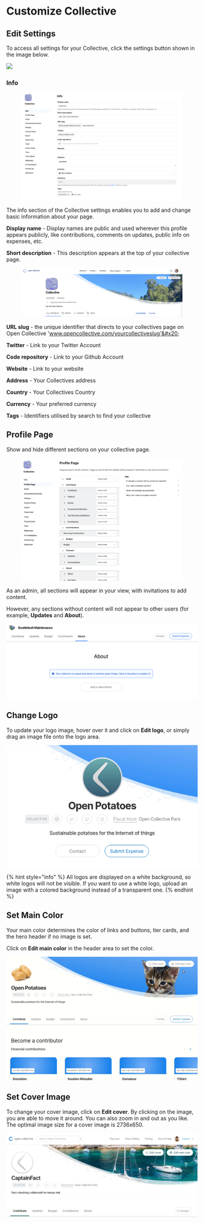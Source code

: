# Customize Collective

## Edit Settings

To access all settings for your Collective, click the settings button shown in the image below.

![](../../.gitbook/assets/collectives\_customize\_collective\_2021-05-31.png)

### Info&#x20;

<figure><img src="../../.gitbook/assets/Collectives_settings_customise_2022_10_06 (1).png" alt=""><figcaption></figcaption></figure>

The info section of the Collective settings enables you to add and change basic information about your page.&#x20;

**Display name** - Display names are public and used wherever this profile appears publicly, like contributions, comments on updates, public info on expenses, etc.&#x20;

**Short description** - This description appears at the top of your collective page.&#x20;

<figure><img src="../../.gitbook/assets/collective_settings_customise_description_2022_10_06.png" alt=""><figcaption></figcaption></figure>

**URL slug** - the unique identifier that directs to your collectives page on Open Collective 'www.opencollective.com/yourcollectiveslug'&#x20;

**Twitter** - Link to your Twitter Account&#x20;

**Code repository** - Link to your Github Account&#x20;

**Website** - Link to your website

**Address** - Your Collectives address

**Country** - Your Collectives Country&#x20;

**Currency** - Your preferred currency&#x20;

**Tags** - Identifiers utilised by search to find your collective&#x20;

## Profile Page

Show and hide different sections on your collective page.&#x20;

<figure><img src="../../.gitbook/assets/collectives_settings_profilepage_2022_09_19.png" alt=""><figcaption></figcaption></figure>

As an admin, all sections will appear in your view, with invitations to add content.

&#x20;However, any sections without content will not appear to other users (for example, **Updates** and **About**).

![](../../.gitbook/assets/screen-shot-2019-09-18-at-11.12.02-am.png)

## Change Logo

To update your logo image, hover over it and click on **Edit logo**, or simply drag an image file onto the logo area.

![](../../.gitbook/assets/avatar-edit.gif)

{% hint style="info" %}
All logos are displayed on a white background, so white logos will not be visible. If you want to use a white logo, upload an image with a colored background instead of a transparent one.
{% endhint %}

## Set Main Color

Your main color determines the color of links and buttons, tier cards, and the hero header if no image is set.

Click on **Edit main color** in the header area to set the color.

![](../../.gitbook/assets/set-color.gif)

## Set Cover Image

To change your cover image, click on **Edit cover**. By clicking on the image, you are able to move it around. You can also zoom in and out as you like. The optimal image size for a cover image is 2736x650.&#x20;

![](../../.gitbook/assets/cover-image.gif)
